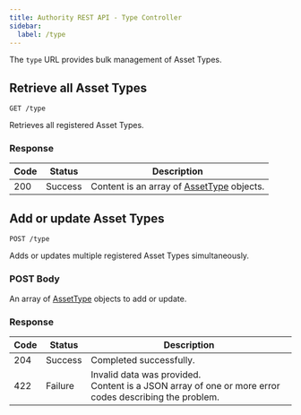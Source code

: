 ```yaml
---
title: Authority REST API - Type Controller
sidebar:
  label: /type
---
```


The `type` URL provides bulk management of Asset Types.

## Retrieve all Asset Types

`GET /type`

Retrieves all registered Asset Types.

### Response

| Code | Status  | Description |
|------|---------|-------------|
| 200  | Success | Content is an array of [AssetType](../../proto/authority/#assettype) objects. |

## Add or update Asset Types

`POST /type`

Adds or updates multiple registered Asset Types simultaneously.

### POST Body

An array of [AssetType](../../proto/authority/#assettype) objects to add or update.

### Response

| Code | Status  | Description |
|------|---------|-------------|
| 204  | Success | Completed successfully. |
| 422  | Failure | Invalid data was provided.<br>Content is a JSON array of one or more error codes describing the problem. |
